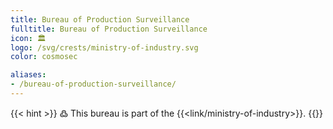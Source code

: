 ```yaml
---
title: Bureau of Production Surveillance
fulltitle: Bureau of Production Surveillance
icon: 🏛️
logo: /svg/crests/ministry-of-industry.svg
color: cosmosec

aliases:
- /bureau-of-production-surveillance/
---
```

{{< hint >}}
߷ This bureau is part of the {{<link/ministry-of-industry>}}.
{{</hint>}}
